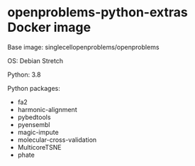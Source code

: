 # openproblems-python-extras Docker image

Base image: singlecellopenproblems/openproblems

OS: Debian Stretch

Python: 3.8

Python packages:

* fa2
* harmonic-alignment
* pybedtools
* pyensembl
* magic-impute
* molecular-cross-validation
* MulticoreTSNE
* phate
